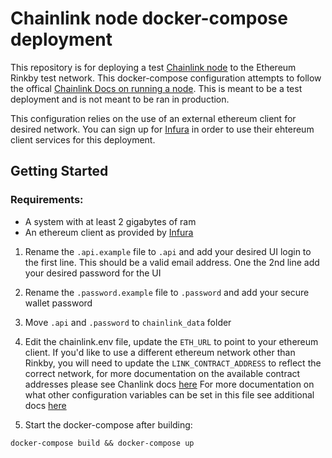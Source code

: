 # Chainlink node docker-compose deployment
This repository is for deploying a test [Chainlink node](https://github.com/smartcontractkit/chainlink)
to the Ethereum Rinkby test network. This docker-compose configuration attempts
to follow the offical [Chainlink Docs on running a node](https://docs.chain.link/docs/running-a-chainlink-node).
This is meant to be a test deployment and is not meant to be ran in production.

This configuration relies on the use of an external ethereum client for
desired network. You can sign up for [Infura](https://infura.io/) in order 
to use their ehtereum client services for this deployment.

## Getting Started
### Requirements: 
- A system with at least 2 gigabytes of ram  
- An ethereum client as provided by [Infura](https://infura.io/)

1. Rename the `.api.example` file to `.api` and add your desired UI login to the first line. This should be a valid email address. One the 2nd line add your desired password for the UI

2. Rename the `.password.example` file to `.password` and add your secure wallet password

3. Move `.api` and `.password` to `chainlink_data` folder

4. Edit the chainlink.env file, update the `ETH_URL` to point to your ethereum 
client. If you'd like to use a different ethereum network other than Rinkby, 
you will need to update the `LINK_CONTRACT_ADDRESS` to reflect the correct network,
for more documentation on the available contract addresses please see Chanlink 
docs [here](https://docs.chain.link/docs/running-a-chainlink-node#create-an-environment-file)
For more documentation on what other configuration variables can be set in this
file see additional docs [here](https://docs.chain.link/docs/configuration-variables)  

5. Start the docker-compose after building: 
```
docker-compose build && docker-compose up
```
